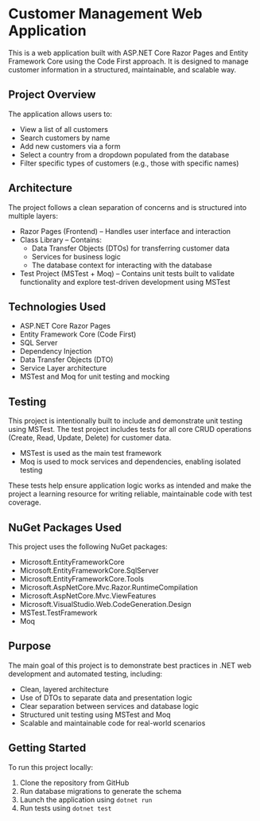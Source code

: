 # Customer Management Web Application

This is a web application built with ASP.NET Core Razor Pages and Entity Framework Core using the Code First approach. It is designed to manage customer information in a structured, maintainable, and scalable way.

## Project Overview

The application allows users to:

- View a list of all customers  
- Search customers by name  
- Add new customers via a form  
- Select a country from a dropdown populated from the database  
- Filter specific types of customers (e.g., those with specific names)

## Architecture

The project follows a clean separation of concerns and is structured into multiple layers:

- Razor Pages (Frontend) – Handles user interface and interaction  
- Class Library – Contains:
  - Data Transfer Objects (DTOs) for transferring customer data  
  - Services for business logic  
  - The database context for interacting with the database  
- Test Project (MSTest + Moq) – Contains unit tests built to validate functionality and explore test-driven development using MSTest

## Technologies Used

- ASP.NET Core Razor Pages  
- Entity Framework Core (Code First)  
- SQL Server  
- Dependency Injection  
- Data Transfer Objects (DTO)  
- Service Layer architecture  
- MSTest and Moq for unit testing and mocking

## Testing

This project is intentionally built to include and demonstrate unit testing using MSTest. The test project includes tests for all core CRUD operations (Create, Read, Update, Delete) for customer data.

- MSTest is used as the main test framework  
- Moq is used to mock services and dependencies, enabling isolated testing  

These tests help ensure application logic works as intended and make the project a learning resource for writing reliable, maintainable code with test coverage.

## NuGet Packages Used

This project uses the following NuGet packages:

- Microsoft.EntityFrameworkCore  
- Microsoft.EntityFrameworkCore.SqlServer  
- Microsoft.EntityFrameworkCore.Tools  
- Microsoft.AspNetCore.Mvc.Razor.RuntimeCompilation  
- Microsoft.AspNetCore.Mvc.ViewFeatures  
- Microsoft.VisualStudio.Web.CodeGeneration.Design  
- MSTest.TestFramework  
- Moq  

## Purpose

The main goal of this project is to demonstrate best practices in .NET web development and automated testing, including:

- Clean, layered architecture  
- Use of DTOs to separate data and presentation logic  
- Clear separation between services and database logic  
- Structured unit testing using MSTest and Moq  
- Scalable and maintainable code for real-world scenarios  

## Getting Started

To run this project locally:

1. Clone the repository from GitHub  
2. Run database migrations to generate the schema  
3. Launch the application using `dotnet run`  
4. Run tests using `dotnet test`


